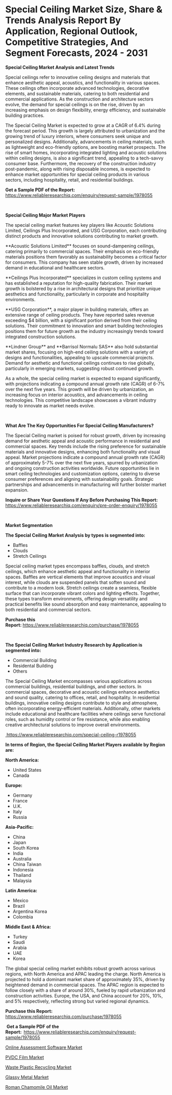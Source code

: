 <p><h1>Special Ceiling Market Size, Share & Trends Analysis Report By Application, Regional Outlook, Competitive Strategies, And Segment Forecasts, 2024 - 2031</h1></p><p><strong>Special Ceiling Market Analysis and Latest Trends</strong></p>
<p><p>Special ceilings refer to innovative ceiling designs and materials that enhance aesthetic appeal, acoustics, and functionality in various spaces. These ceilings often incorporate advanced technologies, decorative elements, and sustainable materials, catering to both residential and commercial applications. As the construction and architecture sectors evolve, the demand for special ceilings is on the rise, driven by an increasing emphasis on design flexibility, energy efficiency, and sustainable building practices.</p><p>The Special Ceiling Market is expected to grow at a CAGR of 6.4% during the forecast period. This growth is largely attributed to urbanization and the growing trend of luxury interiors, where consumers seek unique and personalized designs. Additionally, advancements in ceiling materials, such as lightweight and eco-friendly options, are boosting market prospects. The rise of smart homes, incorporating integrated lighting and acoustic solutions within ceiling designs, is also a significant trend, appealing to a tech-savvy consumer base. Furthermore, the recovery of the construction industry post-pandemic, along with rising disposable incomes, is expected to enhance market opportunities for special ceiling products in various sectors, including hospitality, retail, and residential buildings.</p></p>
<p><strong>Get a Sample PDF of the Report:&nbsp;</strong> <a href="https://www.reliableresearchiq.com/enquiry/request-sample/1978055?utm_campaign=1087&utm_medium=2&utm_source=Github&utm_content=ia&utm_term=14112024&utm_id=special-ceiling">https://www.reliableresearchiq.com/enquiry/request-sample/1978055</a></p>
<p>&nbsp;</p>
<p><strong>Special Ceiling Major Market Players</strong></p>
<p><p>The special ceiling market features key players like Acoustic Solutions Limited, Ceilings Plus Incorporated, and USG Corporation, each contributing distinct products and innovative solutions contributing to market growth.</p><p>**Acoustic Solutions Limited** focuses on sound-dampening ceilings, catering primarily to commercial spaces. Their emphasis on eco-friendly materials positions them favorably as sustainability becomes a critical factor for consumers. This company has seen stable growth, driven by increased demand in educational and healthcare sectors.</p><p>**Ceilings Plus Incorporated** specializes in custom ceiling systems and has established a reputation for high-quality fabrication. Their market growth is bolstered by a rise in architectural designs that prioritize unique aesthetics and functionality, particularly in corporate and hospitality environments.</p><p>**USG Corporation**, a major player in building materials, offers an extensive range of ceiling products. They have reported sales revenue exceeding $4 billion, with a significant portion derived from their ceiling solutions. Their commitment to innovation and smart building technologies positions them for future growth as the industry increasingly trends toward integrated construction solutions.</p><p>**Lindner Group** and **Barrisol Normalu SAS** also hold substantial market shares, focusing on high-end ceiling solutions with a variety of designs and functionalities, appealing to upscale commercial projects. Demand for aesthetic and functional ceilings continues to rise globally, particularly in emerging markets, suggesting robust continued growth.</p><p>As a whole, the special ceiling market is expected to expand significantly, with projections indicating a compound annual growth rate (CAGR) of 6-7% over the next five years. This growth will be driven by urbanization, an increasing focus on interior acoustics, and advancements in ceiling technologies. This competitive landscape showcases a vibrant industry ready to innovate as market needs evolve.</p></p>
<p>&nbsp;</p>
<p><strong>What Are The Key Opportunities For Special Ceiling Manufacturers?</strong></p>
<p><p>The Special Ceiling market is poised for robust growth, driven by increasing demand for aesthetic appeal and acoustic performance in residential and commercial spaces. Key trends include the rising preference for sustainable materials and innovative designs, enhancing both functionality and visual appeal. Market projections indicate a compound annual growth rate (CAGR) of approximately 5-7% over the next five years, spurred by urbanization and ongoing construction activities worldwide. Future opportunities lie in smart ceiling technologies and customization options, catering to diverse consumer preferences and aligning with sustainability goals. Strategic partnerships and advancements in manufacturing will further bolster market expansion.</p></p>
<p><strong>Inquire or Share Your Questions If Any Before Purchasing This Report:</strong> <a href="https://www.reliableresearchiq.com/enquiry/pre-order-enquiry/1978055?utm_campaign=1087&utm_medium=2&utm_source=Github&utm_content=ia&utm_term=14112024&utm_id=special-ceiling">https://www.reliableresearchiq.com/enquiry/pre-order-enquiry/1978055</a></p>
<p>&nbsp;</p>
<p><strong>Market Segmentation</strong></p>
<p><strong>The Special Ceiling Market Analysis by types is segmented into:</strong></p>
<p><ul><li>Baffles</li><li>Clouds</li><li>Stretch Ceilings</li></ul></p>
<p><p>Special ceiling market types encompass baffles, clouds, and stretch ceilings, which enhance aesthetic appeal and functionality in interior spaces. Baffles are vertical elements that improve acoustics and visual interest, while clouds are suspended panels that soften sound and contribute to a modern look. Stretch ceilings create a seamless, flexible surface that can incorporate vibrant colors and lighting effects. Together, these types transform environments, offering design versatility and practical benefits like sound absorption and easy maintenance, appealing to both residential and commercial sectors.</p></p>
<p><strong>Purchase this Report:&nbsp;</strong><a href="https://www.reliableresearchiq.com/purchase/1978055?utm_campaign=1087&utm_medium=2&utm_source=Github&utm_content=ia&utm_term=14112024&utm_id=special-ceiling">https://www.reliableresearchiq.com/purchase/1978055</a></p>
<p>&nbsp;</p>
<p><strong>The Special Ceiling Market Industry Research by Application is segmented into:</strong></p>
<p><ul><li>Commercial Building</li><li>Residental Building</li><li>Others</li></ul></p>
<p><p>The Special Ceiling Market encompasses various applications across commercial buildings, residential buildings, and other sectors. In commercial spaces, decorative and acoustic ceilings enhance aesthetics and sound quality, catering to offices, retail, and hospitality. In residential buildings, innovative ceiling designs contribute to style and atmosphere, often incorporating energy-efficient materials. Additionally, other markets include educational and healthcare facilities where ceilings serve functional roles, such as humidity control or fire resistance, while also enabling creative architectural solutions to improve overall environments.</p></p>
<p><a href="https://www.reliableresearchiq.com/special-ceiling-r1978055?utm_campaign=1087&utm_medium=2&utm_source=Github&utm_content=ia&utm_term=14112024&utm_id=special-ceiling">&nbsp;https://www.reliableresearchiq.com/special-ceiling-r1978055</a></p>
<p><strong>In terms of Region, the Special Ceiling Market Players available by Region are:</strong></p>
<p>
    <p> <strong> North America: </strong>
        <ul>
            <li>United States</li>
            <li>Canada</li>
        </ul>
        </p> 
    <p> <strong> Europe: </strong>
        <ul>
            <li>Germany</li>
            <li>France</li>
            <li>U.K.</li>
            <li>Italy</li>
            <li>Russia</li>
        </ul>
        </p> 
    <p> <strong> Asia-Pacific: </strong>
        <ul>
            <li>China</li>
            <li>Japan</li>
            <li>South Korea</li>
            <li>India</li>
            <li>Australia</li>
            <li>China Taiwan</li>
            <li>Indonesia</li>
            <li>Thailand</li>
            <li>Malaysia</li>
        </ul>
        </p> 
    <p> <strong> Latin America: </strong>
        <ul>
            <li>Mexico</li>
            <li>Brazil</li>
            <li>Argentina Korea</li>
            <li>Colombia</li>
        </ul>
        </p> 
    <p> <strong> Middle East & Africa: </strong>
        <ul>
            <li>Turkey</li>
            <li>Saudi</li>
            <li>Arabia</li>
            <li>UAE</li>
            <li>Korea</li>
        </ul>
    </p>
    </p>
<p><p>The global special ceiling market exhibits robust growth across various regions, with North America and APAC leading the charge. North America is projected to hold a dominant market share of approximately 35%, driven by heightened demand in commercial spaces. The APAC region is expected to follow closely with a share of around 30%, fueled by rapid urbanization and construction activities. Europe, the USA, and China account for 20%, 10%, and 5% respectively, reflecting strong but varied regional dynamics.</p></p>
<p><strong>Purchase this Report: </strong><a href="https://www.reliableresearchiq.com/purchase/1978055?utm_campaign=1087&utm_medium=2&utm_source=Github&utm_content=ia&utm_term=14112024&utm_id=special-ceiling">https://www.reliableresearchiq.com/purchase/1978055</a></p>
<p>&nbsp;<strong>Get a Sample PDF of the Report:&nbsp;&nbsp;</strong><a href="https://www.reliableresearchiq.com/enquiry/request-sample/1978055?utm_campaign=1087&utm_medium=2&utm_source=Github&utm_content=ia&utm_term=14112024&utm_id=special-ceiling">https://www.reliableresearchiq.com/enquiry/request-sample/1978055</a></p>
<p><strong></strong></p>
<p><p><a href="https://issuu.com/reportprime-2/docs/online-assessment-software-market-s_80f651cf567992?utm_campaign=1087&utm_medium=2&utm_source=Github&utm_content=ia&utm_term=14112024&utm_id=special-ceiling">Online Assessment Software Market</a></p><p><a href="https://github.com/Annahawkins697/Market-Research-Report-List-1/blob/main/pvdc-film-market.md?utm_campaign=1087&utm_medium=2&utm_source=Github&utm_content=ia&utm_term=14112024&utm_id=special-ceiling">PVDC Film Market</a></p><p><a href="https://www.linkedin.com/pulse/influencing-factors-waste-plastic-recycling-market-3mjnf?utm_campaign=1087&utm_medium=2&utm_source=Github&utm_content=ia&utm_term=14112024&utm_id=special-ceiling">Waste Plastic Recycling Market</a></p><p><a href="https://www.linkedin.com/pulse/sustainability-trends-glassy-metal-industry-market-xqklf?utm_campaign=1087&utm_medium=2&utm_source=Github&utm_content=ia&utm_term=14112024&utm_id=special-ceiling">Glassy Metal Market</a></p><p><a href="https://github.com/rosalee3esue/Market-Research-Report-List-1/blob/main/roman-chamomile-oil-market.md?utm_campaign=1087&utm_medium=2&utm_source=Github&utm_content=ia&utm_term=14112024&utm_id=special-ceiling">Roman Chamomile Oil Market</a></p></p>